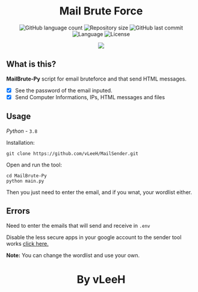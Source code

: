 <h1 align="center">Mail Brute Force</h1>

<p align="center">
   <img alt="GitHub language count" src="https://img.shields.io/github/languages/count/vleeh/MailBrute-Py">

   <img alt="Repository size" src="https://img.shields.io/github/repo-size/vleeh/MailBrute-Py">

   <img alt="GitHub last commit" src="https://img.shields.io/github/last-commit/vleeh/MailBrute-Py">

   <img alt="Language" src="https://img.shields.io/badge/Python-3.7%20%7C%203.8-blue.svg"> 
    
   <img alt="License" src="https://img.shields.io/github/license/vLeeH/Mail-Bruteforce.svg">
</p>

<p align="center">
    <img src="https://github.com/vLeeH/MailBrute-Py/blob/main/.github/example.png">
</p>

## What is this? 
<strong>MailBrute-Py</strong> script for email bruteforce and that send HTML messages.

- [x] See the password of the email inputed.
- [x] Send Computer Informations, IPs, HTML messages and files

## Usage
_Python_ - `3.8`

Installation:
```
git clone https://github.com/vLeeH/MailSender.git
```
Open and run the tool:
```
cd MailBrute-Py
python main.py
```
Then you just need to enter the email, and if you wnat, your wordlist either.


## Errors
Need to enter the emails that will send and receive in `.env`

Disable the less secure apps in your google account to the sender tool works <a href="https://myaccount.google.com/lesssecureapps">click here.</a>

**Note:** You can change the wordlist and use your own.

<h1 align="center">By vLeeH</h1>
